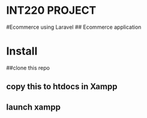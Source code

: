 # INT220 PROJECT
#Ecommerce using Laravel
    ## Ecommerce application
# Install
  ##clone this repo
  ## copy this to htdocs in Xampp
  ## launch xampp
